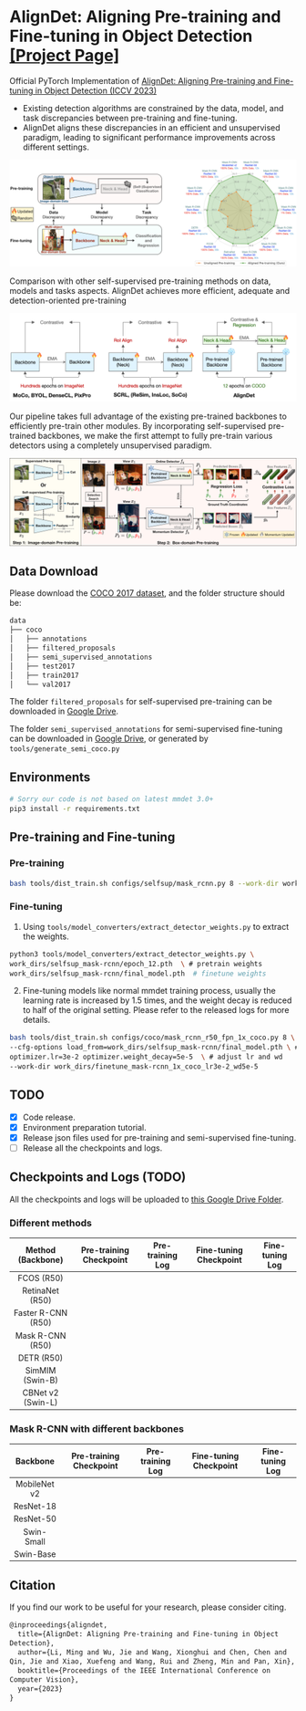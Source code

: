 # AlignDet: Aligning Pre-training and Fine-tuning in Object Detection [[Project Page]](https://liming-ai.github.io/AlignDet/)
Official PyTorch Implementation of [AlignDet: Aligning Pre-training and Fine-tuning in Object Detection (ICCV 2023)](https://arxiv.org/abs/2307.11077)
* Existing detection algorithms are constrained by the data, model, and task discrepancies between pre-training and fine-tuning.
* AlignDet aligns these discrepancies in an efficient and unsupervised paradigm, leading to significant performance improvements across different settings.

![](./images/motivation.png)

Comparison with other self-supervised pre-training methods on data, models and tasks aspects. AlignDet achieves more efficient, adequate and detection-oriented pre-training

![](./images/comparison.png)

Our pipeline takes full advantage of the existing pre-trained backbones to efficiently pre-train other modules. By incorporating self-supervised pre-trained backbones, we make the first attempt to fully pre-train various detectors using a completely unsupervised paradigm.

![](./images/pipeline.png)


## Data Download
Please download the [COCO 2017 dataset](https://cocodataset.org/), and the folder structure should be:
```
data
├── coco
│   ├── annotations
│   ├── filtered_proposals
│   ├── semi_supervised_annotations
│   ├── test2017
│   ├── train2017
│   └── val2017
```

The folder `filtered_proposals` for self-supervised pre-training can be downloaded in [Google Drive](https://drive.google.com/file/d/1AR1xXyeeLowHFXpS0hGB6VcORLxi9C2o/view?usp=sharing).

The folder `semi_supervised_annotations` for semi-supervised fine-tuning can be downloaded in [Google Drive](https://drive.google.com/file/d/1CyXw412wuXJvqrXF0VDRkp6k5SZPP_up/view?usp=sharing), or generated by `tools/generate_semi_coco.py`


## Environments
```bash
# Sorry our code is not based on latest mmdet 3.0+
pip3 install -r requirements.txt
```

## Pre-training and Fine-tuning
### Pre-training
```bash
bash tools/dist_train.sh configs/selfsup/mask_rcnn.py 8 --work-dir work_dirs/selfsup_mask-rcnn
```

### Fine-tuning
1. Using `tools/model_converters/extract_detector_weights.py` to extract the weights.
```bash
python3 tools/model_converters/extract_detector_weights.py \
work_dirs/selfsup_mask-rcnn/epoch_12.pth  \ # pretrain weights
work_dirs/selfsup_mask-rcnn/final_model.pth  # finetune weights
```

2. Fine-tuning models like normal mmdet training process, usually the learning rate is increased by 1.5 times, and the weight decay is reduced to half of the original setting. Please refer to the released logs for more details.
```bash
bash tools/dist_train.sh configs/coco/mask_rcnn_r50_fpn_1x_coco.py 8 \
--cfg-options load_from=work_dirs/selfsup_mask-rcnn/final_model.pth \ # load pre-trained weights
optimizer.lr=3e-2 optimizer.weight_decay=5e-5  \ # adjust lr and wd
--work-dir work_dirs/finetune_mask-rcnn_1x_coco_lr3e-2_wd5e-5
```

## TODO
- [x] Code release.
- [x] Environment preparation tutorial.
- [x] Release json files used for pre-training and semi-supervised fine-tuning.
- [ ] Release all the checkpoints and logs.

## Checkpoints and Logs (TODO)
All the checkpoints and logs will be uploaded to [this Google Drive Folder](https://drive.google.com/drive/folders/1bLCNViQ3JT0Al_7LK0Xyixh1PrdkyM0-?usp=sharing).


### Different methods
| Method (Backbone) | Pre-training Checkpoint | Pre-training Log | Fine-tuning Checkpoint | Fine-tuning Log |
|:------------------------:|:-----------------------:|:----------------:|:----------------------:|:---------------:|
| FCOS (R50)               |                         |                  |                        |                 |
| RetinaNet (R50)          |                         |                  |                        |                 |
| Faster R-CNN (R50)       |                         |                  |                        |                 |
| Mask R-CNN (R50)         |                         |                  |                        |                 |
| DETR  (R50)              |                         |                  |                        |                 |
| SimMIM (Swin-B)          |                         |                  |                        |                 |
| CBNet v2 (Swin-L)        |                         |                  |                        |                 |


### Mask R-CNN with different backbones
| Backbone | Pre-training Checkpoint | Pre-training Log | Fine-tuning Checkpoint | Fine-tuning Log |
|:--------------------:|:-----------------------:|:----------------:|:----------------------:|:---------------:|
| MobileNet v2         |                         |                  |                        |                 |
| ResNet-18            |                         |                  |                        |                 |
| ResNet-50            |                         |                  |                        |                 |
| Swin-Small           |                         |                  |                        |                 |
| Swin-Base            |                         |                  |                        |                 |


## Citation
If you find our work to be useful for your research, please consider citing.
```
@inproceedings{aligndet,
  title={AlignDet: Aligning Pre-training and Fine-tuning in Object Detection},
  author={Li, Ming and Wu, Jie and Wang, Xionghui and Chen, Chen and Qin, Jie and Xiao, Xuefeng and Wang, Rui and Zheng, Min and Pan, Xin},
  booktitle={Proceedings of the IEEE International Conference on Computer Vision},
  year={2023}
}
```